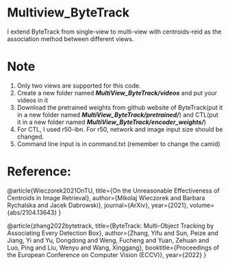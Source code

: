 # Multiview_ByteTrack

I extend ByteTrack from single-view to multi-view with centroids-reid as the association method between different views.

# Note

1. Only two views are supported for this code.
2. Create a new folder named ***MultiView_ByteTrack/videos*** and put your videos in it
3. Download the pretrained weights from github website of ByteTrack(put it in a new folder named ***MultiView_ByteTrack/pretrained/***) and CTL(put it in a new folder named ***MultiView_ByteTrack/encoder_weights/***)
4. For CTL, I used r50-ibn. For r50, network and image input size should be changed.
5. Command line input is in command.txt (remember to change the camid)
   
# Reference:

@article{Wieczorek2021OnTU,
  title={On the Unreasonable Effectiveness of Centroids in Image Retrieval},
  author={Mikolaj Wieczorek and Barbara Rychalska and Jacek Dabrowski},
  journal={ArXiv},
  year={2021},
  volume={abs/2104.13643}
}

@article{zhang2022bytetrack,
  title={ByteTrack: Multi-Object Tracking by Associating Every Detection Box},
  author={Zhang, Yifu and Sun, Peize and Jiang, Yi and Yu, Dongdong and Weng, Fucheng and Yuan, Zehuan and Luo, Ping and Liu, Wenyu and Wang, Xinggang},
  booktitle={Proceedings of the European Conference on Computer Vision (ECCV)},
  year={2022}
}

